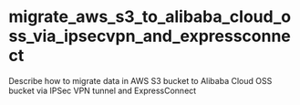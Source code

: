 # migrate_aws_s3_to_alibaba_cloud_oss_via_ipsecvpn_and_expressconnect
Describe how to migrate data in AWS S3 bucket to Alibaba  Cloud OSS bucket via IPSec VPN tunnel and ExpressConnect

